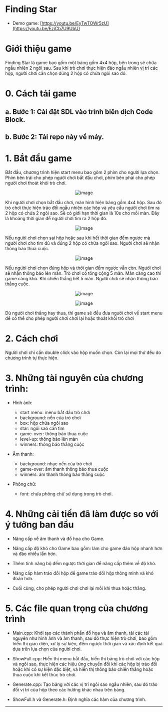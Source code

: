 # Finding Star

- Demo game: [https://youtu.be/EyTwTOWr5zU](https://youtu.be/EziCb7U9UbU)

# Giới thiệu game

Finding Star là game bao gồm một bảng gồm 4x4 hộp, bên trong sẽ chứa ngẫu nhiên 2 ngôi sau. Sau khi trò chơi thực hiện đảo ngẫu nhiên vị trí các hộp, người chơi cần chọn đúng 2 hộp có chứa ngôi sao đó. 


# 0. Cách tải game

## a. Bước 1: Cài đặt SDL vào trình biên dịch Code Block.

## b. Bước 2: Tải repo này về máy.

# 1. Bắt đầu game

Bắt đầu, chương trình hiện start menu bao gôm 2 phím cho người lựa chọn. Phím bên trái cho phép người chơi bắt đầu chơi, phím bên phải cho phép người chơi thoát khỏi trò chơi.
<div style="text-align: center;">

![image](assets/start-menu.png)

</div>


Khi người chơi chọn bắt đầu chơi, màn hình hiện bảng gồm 4x4 hộp. Sau đó trò chơi thực hiện tráo đổi ngẫu nhiên các hộp và yêu cầu người chơi tìm ra 2 hộp có chứa 2 ngôi sao. Sẽ có giới hạn thời gian là 10s cho mỗi màn. Đây là khoảng thời gian để người chơi tìm ra 2 hộp đó.

<div style="text-align: center;">

![image](preview/game-play.png)

</div>


Nếu người chơi chọn sai hộp hoặc sau khi hết thời gian đếm ngược mà người chơi cho tìm đủ và đúng 2 hộp có chứa ngôi sao. Người chơi sẽ nhận thông báo thua cuộc. 
<div style="text-align: center;">

![image](preview/game-over.png)

</div>


Nếu người chơi chọn đúng hộp và thời gian đếm ngược vẫn còn. Người chơi sẽ nhận thông báo lên màn. Trò chơi có tổng cộng 5 màn. Màn càng cao thì game càng khó. Khi chiến thắng hết 5 màn. Người chơi sẽ nhận thông báo thắng cuộc. 
<div style="text-align: center;">

![image](preview/level-up.png)

</div>

<div style="text-align: center;">

![image](preview/game-winner.png)

</div>


Dù người chơi thắng hay thua, thì game sẽ đều đưa người chơi về start menu để có thể cho phép người chơi chơi lại hoặc thoát khỏi trò chơi


# 2. Cách chơi

Người chơi chỉ cần double click vào hộp muốn chọn. Còn lại mọi thứ đều do chương trình tự thực hiện.

# 3. Những tài nguyên của chương trình:

- Hình ảnh:
    * start menu: menu bắt đầu trò chơi
    * background: nền của trò chơi
    * box: hộp chứa ngôi sao
    * star: ngôi sao cần tìm
    * game-over: thông báo thua cuộc
    * level-up: thông báo lên màn
    * winners: thông báo thắng cuộc

- Âm thanh:
    * background: nhạc nền của trò chơi
    * game-over: âm thanh thông báo thua cuộc
    * winners: âm thanh thông báo thắng cuộc

- Phông chữ:
    * font: chứa phông chữ sử dụng trong trò chơi.

# 4. Những cải tiến đã làm được so với ý tưởng ban đầu

- Nâng cấp về âm thanh và đồ họa cho Game.

- Nâng cấp độ khó cho Game bao gồm: làm cho game đảo hộp nhanh hơn và đảo nhiều lần hơn.

- Thêm tính năng bộ đếm ngược thời gian để nâng cấp thêm về độ khó.

- Nâng cấp hàm tráo đổi hộp để game tráo đổi hộp thông minh và khó đoán hơn.

- Cuối cùng, cho phép người chơi chơi lại mỗi khi thua hoặc thắng.


# 5. Các file quan trọng của chương trình

- Main.cpp: Khởi tạo các thành phần đồ họa và âm thanh, tải các tài nguyên như hình ảnh và âm thanh, sau đó thực hiện trò chơi, bao gồm hiển thị giao diện, xử lý sự kiện, đếm ngược thời gian và xác định kết quả dựa trên lựa chọn của người chơi.

- ShowFull.cpp: Hiển thị menu bắt đầu, hiển thị bảng trò chơi với các hộp và ngôi sao, thực hiện các hiệu ứng chuyển đổi khi các hộp bị tráo đổi hoặc khi có sự kiện đặc biệt, và hiển thị thông báo chiến thắng hoặc thua cuộc khi kết thúc trò chơi.

- Generate.cpp: Tạo bảng với các vị trí ngôi sao ngẫu nhiên, sau đó tráo đổi vị trí của hộp theo các hướng khác nhau trên bảng. 

- ShowFull.h và Generate.h: Định nghĩa các hàm của chương trình.


---


